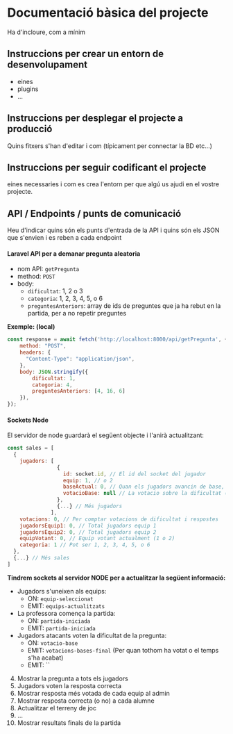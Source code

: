 # Documentació bàsica del projecte
Ha d'incloure, com a mínim
## Instruccions per crear un entorn de desenvolupament
  - eines
  - plugins
  - ...

## Instruccions per desplegar el projecte a producció
Quins fitxers s'han d'editar i com (típicament per connectar la BD etc...)

## Instruccions per seguir codificant el projecte
eines necessaries i com es crea l'entorn per que algú us ajudi en el vostre projecte.

## API / Endpoints / punts de comunicació
Heu d'indicar quins són els punts d'entrada de la API i quins són els JSON que s'envien i es reben a cada endpoint

#### Laravel API per a demanar pregunta aleatoria
- nom API: `getPregunta`
- method: `POST`
- body:
  - `dificultat`: 1, 2 o 3
  - `categoria`: 1, 2, 3, 4, 5, o 6
  - `preguntesAnteriors`: array de ids de preguntes que ja ha rebut en la partida, per a no repetir preguntes

**Exemple: (local)**
```javascript
const response = await fetch('http://localhost:8000/api/getPregunta', {
    method: "POST",
    headers: {
      "Content-Type": "application/json",
    },
    body: JSON.stringify({
        dificultat: 1,
        categoria: 4,
        preguntesAnteriors: [4, 16, 6]
    }),
});
```

#### Sockets Node
El servidor de node guardarà el següent objecte i l'anirà actualitzant:
```javascript
const sales = [
  {
    jugadors: [
                {
                  id: socket.id, // El id del socket del jugador
                  equip: 1, // o 2
                  baseActual: 0, // Quan els jugadors avancin de base, s'actualitzarà
                  votacioBase: null // La votacio sobre la dificultat (1, 2 o 3)
                },
                {...} // Més jugadors
              ],
    votacions: 0, // Per comptar votacions de dificultat i respostes
    jugadorsEquip1: 0, // Total jugadors equip 1
    jugadorsEquip2: 0, // Total jugadors equip 2
    equipVotant: 0, // Equip votant actualment (1 o 2)
    categoria: 1 // Pot ser 1, 2, 3, 4, 5, o 6
  },
  {...} // Més sales
]
```


**Tindrem sockets al servidor NODE per a actualitzar la següent informació:**
- Jugadors s'uneixen als equips:
  - ON: `equip-seleccionat`
  - EMIT: `equips-actualitzats`
- La professora comença la partida:
  - ON: `partida-iniciada`
  - EMIT: `partida-iniciada`
- Jugadors atacants voten la dificultat de la pregunta:
  - ON: `votacio-base`
  - EMIT: `votacions-bases-final` (Per quan tothom ha votat o el temps s'ha acabat)
  - EMIT: ``

4. Mostrar la pregunta a tots els jugadors
5. Jugadors voten la resposta correcta
6. Mostrar resposta més votada de cada equip al admin
7. Mostrar resposta correcta (o no) a cada alumne
8. Actualitzar el terreny de joc
9. ...
10. Mostrar resultats finals de la partida
